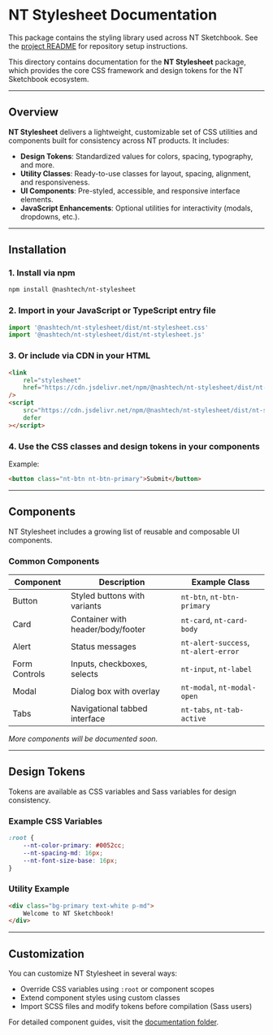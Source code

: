 # NT Stylesheet Documentation

This package contains the styling library used across NT Sketchbook. See the [project README](../../README.md) for repository setup instructions.

This directory contains documentation for the **NT Stylesheet** package, which provides the core CSS framework and design tokens for the NT Sketchbook ecosystem.

---

## Overview

**NT Stylesheet** delivers a lightweight, customizable set of CSS utilities and components built for consistency across NT products. It includes:

-   **Design Tokens**: Standardized values for colors, spacing, typography, and more.
-   **Utility Classes**: Ready-to-use classes for layout, spacing, alignment, and responsiveness.
-   **UI Components**: Pre-styled, accessible, and responsive interface elements.
-   **JavaScript Enhancements**: Optional utilities for interactivity (modals, dropdowns, etc.).

---

## Installation

### 1. Install via npm

```bash
npm install @nashtech/nt-stylesheet
```

### 2. Import in your JavaScript or TypeScript entry file

```javascript
import '@nashtech/nt-stylesheet/dist/nt-stylesheet.css'
import '@nashtech/nt-stylesheet/dist/nt-stylesheet.js'
```

### 3. Or include via CDN in your HTML

```html
<link
    rel="stylesheet"
    href="https://cdn.jsdelivr.net/npm/@nashtech/nt-stylesheet/dist/nt-stylesheet.css"
/>
<script
    src="https://cdn.jsdelivr.net/npm/@nashtech/nt-stylesheet/dist/nt-stylesheet.js"
    defer
></script>
```

### 4. Use the CSS classes and design tokens in your components

Example:

```html
<button class="nt-btn nt-btn-primary">Submit</button>
```

---

## Components

NT Stylesheet includes a growing list of reusable and composable UI components.

### Common Components

| Component     | Description                       | Example Class                        |
| ------------- | --------------------------------- | ------------------------------------ |
| Button        | Styled buttons with variants      | `nt-btn`, `nt-btn-primary`           |
| Card          | Container with header/body/footer | `nt-card`, `nt-card-body`            |
| Alert         | Status messages                   | `nt-alert-success`, `nt-alert-error` |
| Form Controls | Inputs, checkboxes, selects       | `nt-input`, `nt-label`               |
| Modal         | Dialog box with overlay           | `nt-modal`, `nt-modal-open`          |
| Tabs          | Navigational tabbed interface     | `nt-tabs`, `nt-tab-active`           |

_More components will be documented soon._

---

## Design Tokens

Tokens are available as CSS variables and Sass variables for design consistency.

### Example CSS Variables

```css
:root {
    --nt-color-primary: #0052cc;
    --nt-spacing-md: 16px;
    --nt-font-size-base: 16px;
}
```

### Utility Example

```html
<div class="bg-primary text-white p-md">
    Welcome to NT Sketchbook!
</div>
```

---

## Customization

You can customize NT Stylesheet in several ways:

-   Override CSS variables using `:root` or component scopes
-   Extend component styles using custom classes
-   Import SCSS files and modify tokens before compilation (Sass users)

For detailed component guides, visit the [documentation folder](docs/README.md).
